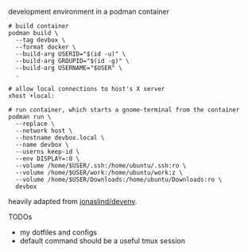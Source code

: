 development environment in a podman container

    # build container
    podman build \
      --tag devbox \
      --format docker \
      --build-arg USERID="$(id -u)" \
      --build-arg GROUPID="$(id -g)" \
      --build-arg USERNAME="$USER" \
      .

    # allow local connections to host's X server
    xhost +local:

    # run container, which starts a gnome-terminal from the container
    podman run \
      --replace \
      --network host \
      --hostname devbox.local \
      --name devbox \
      --userns keep-id \
      --env DISPLAY=:0 \
      --volume /home/$USER/.ssh:/home/ubuntu/.ssh:ro \
      --volume /home/$USER/work:/home/ubuntu/work:z \
      --volume /home/$USER/Downloads:/home/ubuntu/Downloads:ro \
      devbox

heavily adapted from [jonaslind/devenv](https://github.com/jonaslind/devenv).

TODOs

- my dotfiles and configs
- default command should be a useful tmux session
